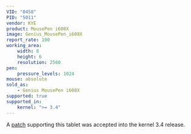 ```yaml
---
VID: "0458"
PID: "5011"
vendor: KYE
product: MousePen i608X
image: Genius_MousePen_i608X
report_rate: 100
working_area:
    width: 8
    height: 6
    resolution: 2560
pen:
    pressure_levels: 1024
mouse: absolute
sold_as:
    - Genius MousePen i608X
supported: true
supported_in:
    kernel: ">= 3.4"
---
```

A [patch](http://thread.gmane.org/gmane.linux.kernel.input/23744/focus=23799) supporting this tablet was accepted into the kernel 3.4 release.

